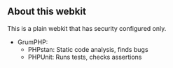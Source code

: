 ## About this webkit

This is a plain webkit that has security configured only.
- GrumPHP:
    - PHPstan: Static code analysis, finds bugs
    - PHPUnit: Runs tests, checks assertions
